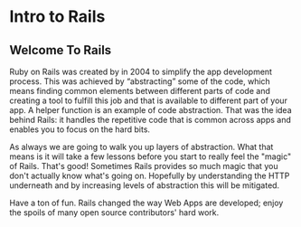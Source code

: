 # Intro to Rails

## Welcome To Rails

Ruby on Rails was created by in 2004 to simplify the app development process. This was achieved by “abstracting” some of the code, which means finding common elements between different parts of code and creating a tool to fulfill this job and that is available to different part of your app. A helper function is an example of code abstraction. That was the idea behind Rails: it handles the repetitive code that is common across apps and enables you to focus on the hard bits.

As always we are going to walk you up layers of abstraction. What that means is it will take a few lessons before you start to really feel the "magic" of Rails. That's good! Sometimes Rails provides so much magic that you don't actually know what's going on. Hopefully by understanding the HTTP underneath and by increasing levels of abstraction this will be mitigated.

Have a ton of fun. Rails changed the way Web Apps are developed; enjoy the spoils of many open source contributors' hard work.
